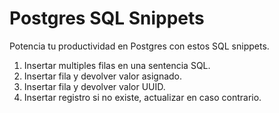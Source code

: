 # Postgres SQL Snippets

Potencia tu productividad en Postgres con estos SQL snippets.

1. Insertar multiples filas en una sentencia SQL.
2. Insertar fila y devolver valor asignado.
3. Insertar fila y devolver valor UUID.
4. Insertar registro si no existe, actualizar en caso contrario.